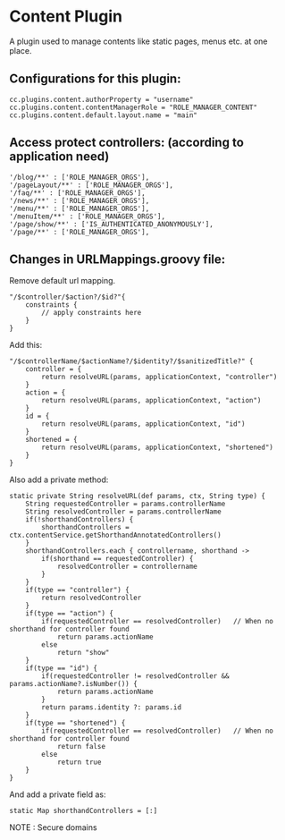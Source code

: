 # Content Plugin

A plugin used to manage contents like static pages, menus etc. at one place.

## Configurations for this plugin:

    cc.plugins.content.authorProperty = "username"
    cc.plugins.content.contentManagerRole = "ROLE_MANAGER_CONTENT"
    cc.plugins.content.default.layout.name = "main"

## Access protect controllers: (according to application need)

    '/blog/**' : ['ROLE_MANAGER_ORGS'],
    '/pageLayout/**' : ['ROLE_MANAGER_ORGS'],
    '/faq/**' : ['ROLE_MANAGER_ORGS'],
    '/news/**' : ['ROLE_MANAGER_ORGS'],
    '/menu/**' : ['ROLE_MANAGER_ORGS'],
    '/menuItem/**' : ['ROLE_MANAGER_ORGS'],
    '/page/show/**' : ['IS_AUTHENTICATED_ANONYMOUSLY'],
    '/page/**' : ['ROLE_MANAGER_ORGS'],

## Changes in URLMappings.groovy file:

Remove default url mapping.

    "/$controller/$action?/$id?"{
        constraints {
            // apply constraints here
        }
    }

Add this:

    "/$controllerName/$actionName?/$identity?/$sanitizedTitle?" {
        controller = {
            return resolveURL(params, applicationContext, "controller")
        }
        action = {
            return resolveURL(params, applicationContext, "action")
        }
        id = {
            return resolveURL(params, applicationContext, "id")
        }
        shortened = {
            return resolveURL(params, applicationContext, "shortened")
        }
    }

Also add a private method:

    static private String resolveURL(def params, ctx, String type) {
        String requestedController = params.controllerName
        String resolvedController = params.controllerName
        if(!shorthandControllers) {
            shorthandControllers = ctx.contentService.getShorthandAnnotatedControllers()
        }
        shorthandControllers.each { controllername, shorthand ->
            if(shorthand == requestedController) {
                resolvedController = controllername
            }
        }
        if(type == "controller") {
            return resolvedController
        }
        if(type == "action") {
            if(requestedController == resolvedController)   // When no shorthand for controller found
                return params.actionName
            else
                return "show"
        }
        if(type == "id") {
            if(requestedController != resolvedController && params.actionName?.isNumber()) {
                return params.actionName
            }
            return params.identity ?: params.id
        }
        if(type == "shortened") {
            if(requestedController == resolvedController)   // When no shorthand for controller found
                return false
            else
                return true
        }
    }


And add a private field as:

    static Map shorthandControllers = [:]

NOTE : Secure domains
